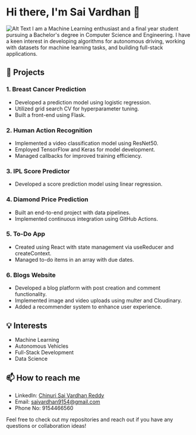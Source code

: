 # Hi there, I'm Sai Vardhan 👋
![Alt Text](https://encrypted-tbn0.gstatic.com/images?q=tbn:ANd9GcSMh2Bx2oNJrnV32SAF6wH-TA232RlmKDYG7Q&s)
I am a Machine Learning enthusiast and a final year student pursuing a Bachelor's degree in Computer Science and Engineering. I have a keen interest in developing algorithms for autonomous driving, working with datasets for machine learning tasks, and building full-stack applications.

## 🚀 Projects

### 1. Breast Cancer Prediction
- Developed a prediction model using logistic regression.
- Utilized grid search CV for hyperparameter tuning.
- Built a front-end using Flask.

### 2. Human Action Recognition
- Implemented a video classification model using ResNet50.
- Employed TensorFlow and Keras for model development.
- Managed callbacks for improved training efficiency.

### 3. IPL Score Predictor
- Developed a score prediction model using linear regression.

### 4. Diamond Price Prediction
- Built an end-to-end project with data pipelines.
- Implemented continuous integration using GitHub Actions.

### 5. To-Do App
- Created using React with state management via useReducer and createContext.
- Managed to-do items in an array with due dates.

### 6. Blogs Website
- Developed a blog platform with post creation and comment functionality.
- Implemented image and video uploads using multer and Cloudinary.
- Added a recommender system to enhance user experience.

## 💡 Interests
- Machine Learning
- Autonomous Vehicles
- Full-Stack Development
- Data Science


## 📫 How to reach me
- LinkedIn: [Chinuri Sai Vardhan Reddy](https://www.linkedin.com/in/sai-vardhan522b)
- Email: [saivardhan9154@gmail.com](mailto:your-email@example.com)
- Phone No: 9154466560

Feel free to check out my repositories and reach out if you have any questions or collaboration ideas!
